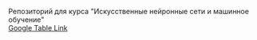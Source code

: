 Репозиторий для курса "Искусственные нейронные сети и машинное обучение"  
[Google Table Link](https://docs.google.com/spreadsheets/d/1g8zZvyzX9zF38Zw4X4RQ0bV7mViTyCHkBFF7nY5KPlo/edit?usp=sharing)
